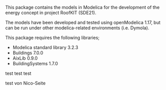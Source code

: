 This package contains the models in Modelica for the development of the energy concept in project RoofKIT (SDE21). 

The models have been developed and tested using openModelica 1.17, but can be run under other modelica-related environments (i.e. Dymola).

This package requires the following libraries;
- Modelica standard library 3.2.3
- Buildings 7.0.0
- AixLib 0.9.0
- BuildingSystems 1.7.0

test test test

test von Nico-Seite
